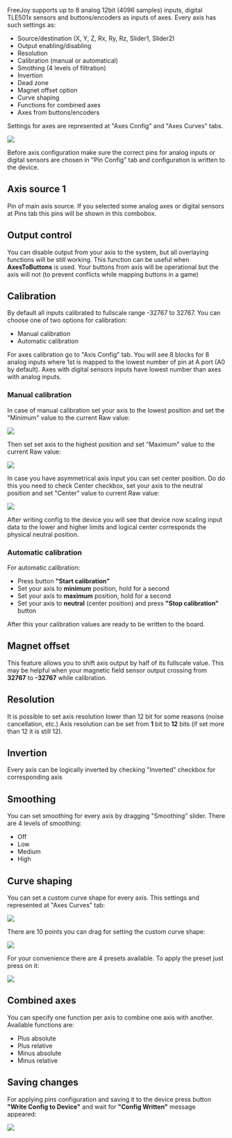 FreeJoy supports up to 8 analog 12bit (4096 samples) inputs, digital TLE501x sensors and buttons/encoders as inputs of axes. Every axis has such settings as:

* Source/destination (X, Y, Z, Rx, Ry, Rz, Slider1, Slider2)
* Output enabling/disabling
* Resolution
* Calibration (manual or automatical)
* Smothing (4 levels of filtration)
* Invertion
* Dead zone
* Magnet offset option
* Curve shaping
* Functions for combined axes
* Axes from buttons/encoders

Settings for axes are represented at "Axes Config" and "Axes Curves" tabs.

<img src="https://b.radikal.ru/b06/2002/ca/5ca264923846.png">

Before axis configuration make sure the correct pins for analog inputs or digital sensors are chosen in "Pin Config" tab and configuration is written to the device.

## Axis source 1

Pin of main axis source. If you selected some analog axes or digital sensors at Pins tab this pins will be shown in this combobox.

## Output control

You can disable output from your axis to the system, but all overlaying functions will be still working.
This function can be useful when **AxesToButtons** is used. Your buttons from axis will be operational but the axis will not (to prevent conflicts while mapping buttons in a game)

## Calibration

By default all inputs calibrated to fullscale range -32767 to 32767. You can choose one of two options for calibration:

* Manual calibration
* Automatic calibration

For axes calibration go to "Axis Config" tab. You will see 8 blocks for 8 analog inputs where 1st is mapped to the lowest number of pin at A port (A0 by default). Axes with digital sensors inputs have lowest number than axes with analog inputs.

### Manual calibration

In case of manual calibration set your axis to the lowest position and set the "Minimum" value to the current Raw value:

<img src="https://c.radikal.ru/c05/2001/44/21855b13911f.png">

Then set set axis to the highest position and set "Maximum" value to the current Raw value:

<img src="https://b.radikal.ru/b16/2001/c0/b744ca79bdf9.png">

In case you have asymmetrical axis input you can set center position. Do do this you need to check Center checkbox, set your axis to the neutral position and set "Center" value to current Raw value:

<img src="https://b.radikal.ru/b18/2001/23/b65baa2112f9.png">

After writing config to the device you will see that device now scaling input data to the lower and higher limits and logical center corresponds the physical neutral position.

### Automatic calibration

For automatic calibration: 

* Press button **"Start calibration"**
* Set your axis to **minimum** position, hold for a second
* Set your axis to **maximum** position, hold for a second
* Set your axis to **neutral** (center position) and press **"Stop calibration"** button

After this your calibration values are ready to be written to the board.

## Magnet offset

This feature allows you to shift axis output by half of its fullscale value. This may be helpful when your magnetic field sensor output crossing from **32767** to **-32767** while calibration.

## Resolution

It is possible to set axis resolution lower than 12 bit for some reasons (noise cancellation, etc.)
Axis resolution can be set from **1** bit to **12** bits (if set more than 12 it is still 12).

## Invertion

Every axis can be logically inverted by checking "Inverted" checkbox for corresponding axis

## Smoothing

You can set smoothing for every axis by dragging "Smoothing" slider. There are 4 levels of smoothing:

* Off
* Low
* Medium
* High

## Curve shaping

You can set a custom curve shape for every axis. This settings and represented at "Axes Curves" tab:

<img src="https://d.radikal.ru/d20/1911/ed/b4a208040b8c.png">

There are 10 points you can drag for setting the custom curve shape:

<img src="https://d.radikal.ru/d23/1911/13/b5d81f378bd1.png">

For your convenience there are 4 presets available. To apply the preset just press on it: 

<img src="https://d.radikal.ru/d40/1911/23/26150c28d8d1.png">

## Combined axes

You can specify one function per axis to combine one axis with another. Available functions are:

* Plus absolute
* Plus relative
* Minus absolute
* Minus relative

## Saving changes

For applying pins configuration and saving it to the device press button **"Write Config to Device"** and wait for **"Config Written"** message appeared:

<img src="https://d.radikal.ru/d33/2001/03/d9b2a553a823.png"/>